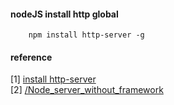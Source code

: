 
#### nodeJS install http global
        npm install http-server -g


#### reference
[1] [install http-server](https://github.com/indexzero/http-server)     
[2] [/Node_server_without_framework](https://developer.mozilla.org/en-US/docs/Learn/Server-side/Node_server_without_framework)
